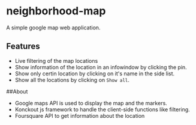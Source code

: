 # neighborhood-map
A simple google map web application.

## Features
- Live filtering of the map locations
- Show information of the location in an infowindow by clicking the pin.
- Show only certin location by clicking on it's name in the side list.
- Show all the locations by clicking on `Show all`.

##About 
- Google maps API is used to display the map and the markers.
- Konckout js framework to handle the client-side functions like filtering.
- Foursquare API to get information about the location
